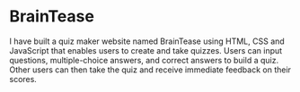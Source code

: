 # BrainTease
I have built a quiz maker website named BrainTease using HTML, CSS and JavaScript that enables users to create and take quizzes. Users can input questions, multiple-choice
answers, and correct answers to build a quiz. Other users can then take the quiz and receive immediate
feedback on their scores.
